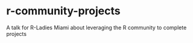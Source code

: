 # r-community-projects
A talk for R-Ladies Miami about leveraging the R community to complete projects

